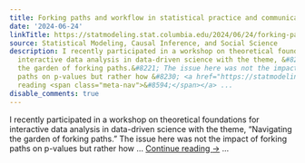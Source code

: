 ```yaml
---
title: Forking paths and workflow in statistical practice and communication
date: '2024-06-24'
linkTitle: https://statmodeling.stat.columbia.edu/2024/06/24/forking-paths-and-workflow-in-statistical-practice-and-communication/
source: Statistical Modeling, Causal Inference, and Social Science
description: I recently participated in a workshop on theoretical foundations for
  interactive data analysis in data-driven science with the theme, &#8220;Navigating
  the garden of forking paths.&#8221; The issue here was not the impact of forking
  paths on p-values but rather how &#8230; <a href="https://statmodeling.stat.columbia.edu/2024/06/24/forking-paths-and-workflow-in-statistical-practice-and-communication/">Continue
  reading <span class="meta-nav">&#8594;</span></a> ...
disable_comments: true
---
```

I recently participated in a workshop on theoretical foundations for interactive data analysis in data-driven science with the theme, &#8220;Navigating the garden of forking paths.&#8221; The issue here was not the impact of forking paths on p-values but rather how &#8230; <a href="https://statmodeling.stat.columbia.edu/2024/06/24/forking-paths-and-workflow-in-statistical-practice-and-communication/">Continue reading <span class="meta-nav">&#8594;</span></a> ...